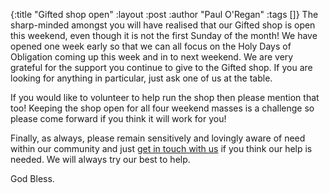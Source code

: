 {:title "Gifted shop open"
 :layout :post
 :author "Paul O'Regan"
 :tags []}
The sharp-minded amongst you will have realised that our Gifted shop is open this weekend, even though it is not the first Sunday of the month! We have opened one week early so that we can all focus on the Holy Days of Obligation coming up this week and in to next weekend. We are very grateful for the support you continue to give to the Gifted shop. If you are looking for anything in particular, just ask one of us at the table.

If you would like to volunteer to help run the shop then please mention that too! Keeping the shop open for all four weekend masses is a challenge so please come forward if you think it will work for you!

Finally, as always, please remain sensitively and lovingly aware of need within our community and just [get in touch with us](../../pages-output/contact/) if you think our help is needed. We will always try our best to help.

God Bless.
